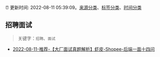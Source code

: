 :alarm_clock: 更新时间: 2022-08-11 05:39:09。[来源分类](../README.md)、[标签分类](../TAGS.md)、[时间分类](../TIMELINE.md)

## 招聘面试


> 关键字：`招聘`、`面试`



- [2022-08-11-推荐-【大厂面试真题解析】虾皮-Shopee-后端一面十四问](https://toutiao.io/k/pol71im) 